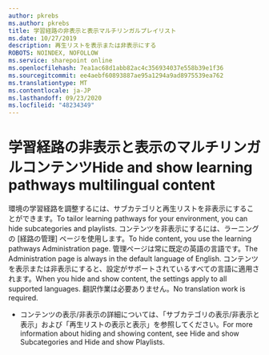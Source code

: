 ```yaml
---
author: pkrebs
ms.author: pkrebs
title: 学習経路の非表示と表示マルチリンガルプレイリスト
ms.date: 10/27/2019
description: 再生リストを表示または非表示にする
ROBOTS: NOINDEX, NOFOLLOW
ms.service: sharepoint online
ms.openlocfilehash: 7ea1ac68d1abb82ac4c356934037e558b39e1f36
ms.sourcegitcommit: ee4aebf60893887ae95a1294a9ad8975539ea762
ms.translationtype: MT
ms.contentlocale: ja-JP
ms.lasthandoff: 09/23/2020
ms.locfileid: "48234349"
---
```

# <a name="hide-and-show-learning-pathways-multilingual-content"></a><span data-ttu-id="71231-103">学習経路の非表示と表示のマルチリンガルコンテンツ</span><span class="sxs-lookup"><span data-stu-id="71231-103">Hide and show learning pathways multilingual content</span></span> 

<span data-ttu-id="71231-104">環境の学習経路を調整するには、サブカテゴリと再生リストを非表示にすることができます。</span><span class="sxs-lookup"><span data-stu-id="71231-104">To tailor learning pathways for your environment, you can hide subcategories and playlists.</span></span> <span data-ttu-id="71231-105">コンテンツを非表示にするには、ラーニングの [経路の管理] ページを使用します。</span><span class="sxs-lookup"><span data-stu-id="71231-105">To hide content, you use the learning pathways Administration page.</span></span> <span data-ttu-id="71231-106">管理ページは常に既定の英語の言語です。</span><span class="sxs-lookup"><span data-stu-id="71231-106">The Administration page is always in the default language of English.</span></span> <span data-ttu-id="71231-107">コンテンツを表示または非表示にすると、設定がサポートされているすべての言語に適用されます。</span><span class="sxs-lookup"><span data-stu-id="71231-107">When you hide and show content, the settings apply to all supported languages.</span></span> <span data-ttu-id="71231-108">翻訳作業は必要ありません。</span><span class="sxs-lookup"><span data-stu-id="71231-108">No translation work is required.</span></span> 

- <span data-ttu-id="71231-109">コンテンツの表示/非表示の詳細については、「サブカテゴリの表示/非表示と表示」および「再生リストの表示と表示」を参照してください。</span><span class="sxs-lookup"><span data-stu-id="71231-109">For more information about hiding and showing content, see Hide and show Subcategories and Hide and show Playlists.</span></span> 



